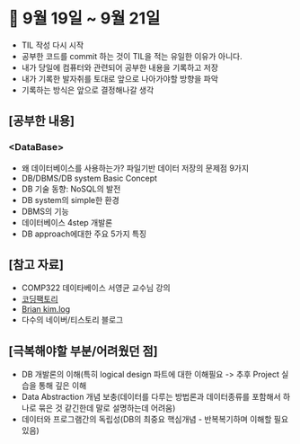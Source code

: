 # 📝 9월 19일 ~ 9월 21일
- TIL 작성 다시 시작
- 공부한 코드를 commit 하는 것이 TIL을 적는 유일한 이유가 아니다.
- 내가 당일에 컴퓨터와 관련되어 공부한 내용을 기록하고 저장
- 내가 기록한 발자취를 토대로 앞으로 나아가야할 방향을 파악
- 기록하는 방식은 앞으로 결정해나갈 생각

## \[공부한 내용\]
### \<DataBase\>
- 왜 데이터베이스를 사용하는가? 파일기반 데이터 저장의 문제점 9가지
- DB/DBMS/DB system Basic Concept
- DB 기술 동향: NoSQL의 발전
- DB system의 simple한 환경
- DBMS의 기능
- 데이터베이스 4step 개발론
- DB approach에대한 주요 5가지 특징

## \[참고 자료\]
- COMP322 데이타베이스 서영균 교수님 강의
- [코딩팩토리](https://coding-factory.tistory.com/)
- [Brian kim.log](https://velog.io/@brian_kim/DB-%EB%8D%B0%EC%9D%B4%ED%84%B0-%EC%B6%94%EC%83%81%ED%99%94-%EB%8D%B0%EC%9D%B4%ED%84%B0-%EB%AA%A8%EB%8D%B8)
- 다수의 네이버/티스토리 블로그

## \[극복해야할 부분/어려웠던 점\]
- DB 개발론의 이해(특히 logical design 파트에 대한 이해필요 -> 추후 Project 실습을 통해 깊은 이해
- Data Abstraction 개념 보충(데이터를 다루는 방법론과 데이터종류를 포함해서 하나로 묶은 것 같긴한데 말로 설명하는데 어려움)
- 데이터와 프로그램간의 독립성(DB의 최중요 핵심개념 - 반복복기하며 이해할 필요 있음)
